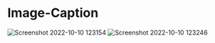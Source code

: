 # Image-Caption

![Screenshot 2022-10-10 123154](https://user-images.githubusercontent.com/59209205/194837471-a4a790bb-9975-48f0-91ec-48d970a74441.png)
![Screenshot 2022-10-10 123246](https://user-images.githubusercontent.com/59209205/194837486-3387c3ff-65da-4f37-b838-2a538243ab2e.png)

